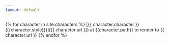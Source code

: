 ```yaml
---
layout: default
---
```


{% for character in site.characters %}
[{{ character.character }} ({{character.style}})]({{ character.url }}) at {{character.path}} to render to {{ character.url }}
{% endfor %}